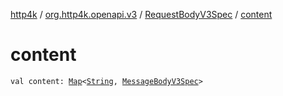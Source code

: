 [http4k](../../index.md) / [org.http4k.openapi.v3](../index.md) / [RequestBodyV3Spec](index.md) / [content](./content.md)

# content

`val content: `[`Map`](https://kotlinlang.org/api/latest/jvm/stdlib/kotlin.collections/-map/index.html)`<`[`String`](https://kotlinlang.org/api/latest/jvm/stdlib/kotlin/-string/index.html)`, `[`MessageBodyV3Spec`](../-message-body-v3-spec/index.md)`>`
